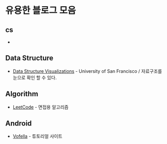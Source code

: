 # 유용한 블로그 모음

## cs
*


## Data Structure
* [Data Structure Visualizations](https://www.cs.usfca.edu/~galles/visualization/Algorithms.html) - University of San Francisco / 자료구조를 눈으로 확인 할 수 있다.


## Algorithm
* [LeetCode](https://leetcode.com/) - 면접용 알고리즘


## Android
* [Vofella](http://www.vogella.com/) - 튜토리얼 사이트
